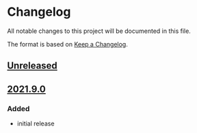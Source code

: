 # Changelog
All notable changes to this project will be documented in this file.

The format is based on [Keep a Changelog](https://keepachangelog.com/).

## [Unreleased]

## [2021.9.0]

### Added
- initial release


[Unreleased]: https://github.com/wright-group/wright-plans/compare/v2021.9.0...HEAD
[2021.9.0]: https://github.com/wright-group/wright-plans/releases/tag/v2021.9.0
